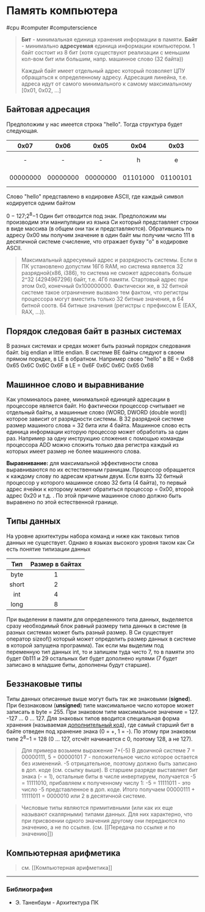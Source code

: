 # Память компьютера
#cpu #computer #computerscience 
>**Бит** - минимальная единица хранения информации в памяти.
**Байт** - минимально **адресуемая** единица информации компьютером. 1 байт состоит из 8 бит (хотя существуют реализации с меньшим кол-вом бит или большим, напр. машинное слово (32 байта))
>
>Каждый байт имеет отдельный адрес который позволяет ЦПУ обращаться к определенному адресу. Адресация линейна, т.е. адреса идут от самого минимального к самому максимальному [0x01, 0x02, ...]

## Байтовая адресация
Предположим у нас имеется строка "hello". Тогда структура будет следующая.

|0x07|0x06|0x05|0x04|0x03|0x02|0x01|0x00||
|:---:|:---:|:---:|:---:|:---:|:---:|:---:|:---:|:---:|
|-|-|-|h|e|l|l|o|Строковое представление|
|00000000|00000000|00000000|01101000|01100101|01101100|01101100|01101111|Байтовое представление|

Слово "hello" представлено в кодировке ASCII, где каждый символ кодируется одним байтом

0 − 127;2<sup>8</sup>−1
Один бит отводится под знак. Предположим мы производим эти манипуляции из языка Си который представляет строки в виде массива (в общем они так и представляются). Обратившись по адресу 0х00 мы получим значение в один байт мы получим число 111 в десятичной системе счисление, что отражает букву "о" в кодировке ASCII.
>Максимальный адресуемый адрес и разрядность системы. Если в ПК установлено допустим 16Гб RAM, но система является 32 разрядной(x86, i386), то система не сможет адресовать больше 2^32 (4294967296) байт, т.е. 4Гб памяти. Стартовый адрес при этом 0x0, конечный 0x100000000. Фактически же, в 32 битной системе такое ограничение вызвано тем фактом, что регистры процессора могут вместить только 32 битные значения, в 64 битной соотв. 64 битные значения (регистры с префиксом E (EAX, RAX, ...)).

## Порядок следовая байт в разных системах

В разных системах и средах может быть разный порядок следования байт. big endian и little endian. В системе BE байты следуют в своем прямом порядке, в LE в обратном. Например свово "hello" в BE = 0x68 0x65 0x6C 0x6C 0x6F в LE = 0x6F 0x6C 0x6C 0x65 0x68

## Машинное слово и выравнивание

Как упоминалось ранее, минимальной единицей адресации в процессоре является байт. Но фактически процессор считывает не отдельный байты, а машинные слово (WORD, DWORD (double word)) которое зависит от разрядности системы. В 32 разрядной системе размер машиного слова = 32 бита или 4 байта. Машинное слово есть единица информации которую процессор может обработать за один раз. Например за одну инструкцию сложения с помощью команды процессора ADD можно сложить только два регистра каждый из которых имеет размер не более машинного слова.

**Выравнивание:** для максимальной эффективности слова выравниваются по их естественным границам. Процессор обращается к каждому слову по адресам кратным двум. Если взять 32 битный процессор у которого машинное слово 32 бита (4 байта), то первый адрес ячейки к которому может обратиться процессор = 0х00, второй адрес 0x20 и т.д. . По этой причине машинное слово должно быть выравнено по этой естественной границе.

## Типы данных

На уровне архитектуры набора команд и ниже как таковых типов данных не существует. Однако в языках высокого уровня таком как Си есть понятие типизации данных

|Тип|Размер в байтах|
|:---:|:---:|
|byte|1|
|short|2|
|int|4|
|long|8|

При выделении в памяти для определенного типа данных, выделяется сразу необходимый блок равный размеру типа данных в системе (в разных системах может быть разный размер. В Си существует оператор sizeof() который может определить размер данных в системе в которой запущена программа). Так если мы выделим под переменную тип данных int, то и запишем туда чисто 7, то в памяти это будет 0b111 и 29 остальных бит будет дополнено нулями (7 будет записано в младшие биты, дополнены будут старшие).

## Беззнаковые типы

Типы данных описанные выше могут быть так же знаковыми (**signed**). При беззнаковом (**unsigned**) типе максимальное число которое может записать в byte = 255. При знаковом типе максимальное значение = 127. -127 ... 0 ... 127. Для знаковых типов вводится специальная форма хранения (называемая [дополнительный код](https://ru.wikipedia.org/wiki/%D0%94%D0%BE%D0%BF%D0%BE%D0%BB%D0%BD%D0%B8%D1%82%D0%B5%D0%BB%D1%8C%D0%BD%D1%8B%D0%B9_%D0%BA%D0%BE%D0%B4)), где самый старший бит в байте отведен под хранение знака (0 = +, 1 = -). По этому при знаковом типе
2<sup>8</sup>−1  = 128 (0 ... 127, отсчёт начинается с 0, поэтому 128, а не 127).

>Для примера возьмем выражение 7+(-5)
В двоичной системе 7 = 00000111, 5 = 00000101
7 - положительное число которое остается без изменений. -5 отрицательное, поэтому должно быть записано в доп. коде (см. ссылку выше). В старшем разряде выставляет бит знака (- = 1), остальные биты в числе инвертируем, получается -5 = 11111010, прибавляем к полученному числу 1: -5 = 11111011 - это число -5 представленное в доп. коде.
Итого получаем
00000111 + 11111011 = 0000010 или 2 в десятичной системе.

>Числовые типы являются примитивными (или как их еще называют скалярными) типами данных. Для них характерно, что при присвоении одного значения другому они передаются по значению, а не по ссылке. (см. [[Передача по ссылке и по значению]])

## Компьютерная арифметика
> см. [[Компьютерная арифметика]]


---
### Библиография
- Э. Таненбаум - Архитектура ПК